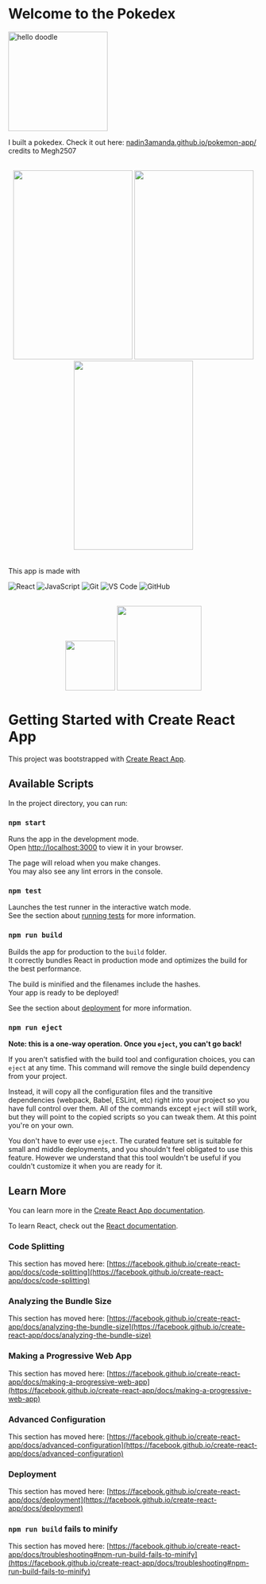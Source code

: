 # Welcome to the Pokedex
<div align="left" height="200px" display="flex">
    <img src="https://media3.giphy.com/media/4Z4FRLEzoSwivZP1SI/giphy.gif?cid=ecf05e47xt0jdpiuudi6ayj4v3bkpuzw142j3b592j1bibsd&rid=giphy.gif&ct=s" width="200px" height="200px"  alt="hello doodle">

I built a pokedex. Check it out here: [nadin3amanda.github.io/pokemon-app/](https://nadin3amanda.github.io/pokemon-app/)
<br>
credits to Megh2507
<br><br>

<div align="center" height="200px" display="flex">
<img src="https://media1.giphy.com/media/ypvq44zQW7y12ScpwA/giphy.gif?cid=ecf05e47dpyx9n5uaq8v5frzlqomx5if2zc5il0bcwp1ho1c&rid=giphy.gif&ct=g" width="240" height="380">
<img src="https://media4.giphy.com/media/QYn97FfN2QNd4wtGQw/giphy.gif?cid=ecf05e47j86larbu1ht7c6um46dpqglqjp7nvcebanoib57j&rid=giphy.gif&ct=g" width="240" height="380">
<img src="https://media1.giphy.com/media/Y4kZokSLJov84J421T/giphy.gif?cid=ecf05e47qelr2xmnh7jtryf08r4lqwzv4tgd2sed1dl9u7a5&rid=giphy.gif&ct=g" width="240" height="380">
</img></div>
<br><br>
This app is made with 

<div align="left" height="200px" display="flex">

![React](https://img.shields.io/badge/-React-05122A?style=flat&logo=react)
![JavaScript](https://img.shields.io/badge/-JavaScript-%23F7DF1C?style=flat-square&logo=javascript&logoColor=000000&labelColor=%23F7DF1C&color=%23FFCE5A)
![Git](https://img.shields.io/badge/-Git-%23F05032?style=flat-square&logo=git&logoColor=%23ffffff)
![VS Code](http://img.shields.io/badge/-VS%20Code-007ACC?style=flat-square&logo=visual-studio-code&logoColor=ffffff)
![GitHub](https://img.shields.io/badge/-GitHub-181717?style=flat-square&logo=github)
</div>
<br>
<div align="center" height="170px" display="flex">
<img src="https://media4.giphy.com/media/ZG4n9oaocmoZMFeUy5/giphy.gif?cid=ecf05e47jmv2yfvw3mqbp2gv3tfqy1s86lmgprka13vovj9p&rid=giphy.gif&ct=s" width="100' height="100">
<img src="https://media3.giphy.com/media/WrDDhXTW9YtWisVMSl/giphy.gif?cid=ecf05e47dhufr7pjus0bfnzurvroqgmd15s72k86vhcn95t0&rid=giphy.gif&ct=s" width="170" height="170">
</img>
</div>


# Getting Started with Create React App

This project was bootstrapped with [Create React App](https://github.com/facebook/create-react-app).

## Available Scripts

In the project directory, you can run:

### `npm start`

Runs the app in the development mode.\
Open [http://localhost:3000](http://localhost:3000) to view it in your browser.

The page will reload when you make changes.\
You may also see any lint errors in the console.

### `npm test`

Launches the test runner in the interactive watch mode.\
See the section about [running tests](https://facebook.github.io/create-react-app/docs/running-tests) for more information.

### `npm run build`

Builds the app for production to the `build` folder.\
It correctly bundles React in production mode and optimizes the build for the best performance.

The build is minified and the filenames include the hashes.\
Your app is ready to be deployed!

See the section about [deployment](https://facebook.github.io/create-react-app/docs/deployment) for more information.

### `npm run eject`

**Note: this is a one-way operation. Once you `eject`, you can't go back!**

If you aren't satisfied with the build tool and configuration choices, you can `eject` at any time. This command will remove the single build dependency from your project.

Instead, it will copy all the configuration files and the transitive dependencies (webpack, Babel, ESLint, etc) right into your project so you have full control over them. All of the commands except `eject` will still work, but they will point to the copied scripts so you can tweak them. At this point you're on your own.

You don't have to ever use `eject`. The curated feature set is suitable for small and middle deployments, and you shouldn't feel obligated to use this feature. However we understand that this tool wouldn't be useful if you couldn't customize it when you are ready for it.

## Learn More

You can learn more in the [Create React App documentation](https://facebook.github.io/create-react-app/docs/getting-started).

To learn React, check out the [React documentation](https://reactjs.org/).

### Code Splitting

This section has moved here: [https://facebook.github.io/create-react-app/docs/code-splitting](https://facebook.github.io/create-react-app/docs/code-splitting)

### Analyzing the Bundle Size

This section has moved here: [https://facebook.github.io/create-react-app/docs/analyzing-the-bundle-size](https://facebook.github.io/create-react-app/docs/analyzing-the-bundle-size)

### Making a Progressive Web App

This section has moved here: [https://facebook.github.io/create-react-app/docs/making-a-progressive-web-app](https://facebook.github.io/create-react-app/docs/making-a-progressive-web-app)

### Advanced Configuration

This section has moved here: [https://facebook.github.io/create-react-app/docs/advanced-configuration](https://facebook.github.io/create-react-app/docs/advanced-configuration)

### Deployment

This section has moved here: [https://facebook.github.io/create-react-app/docs/deployment](https://facebook.github.io/create-react-app/docs/deployment)

### `npm run build` fails to minify

This section has moved here: [https://facebook.github.io/create-react-app/docs/troubleshooting#npm-run-build-fails-to-minify](https://facebook.github.io/create-react-app/docs/troubleshooting#npm-run-build-fails-to-minify)
